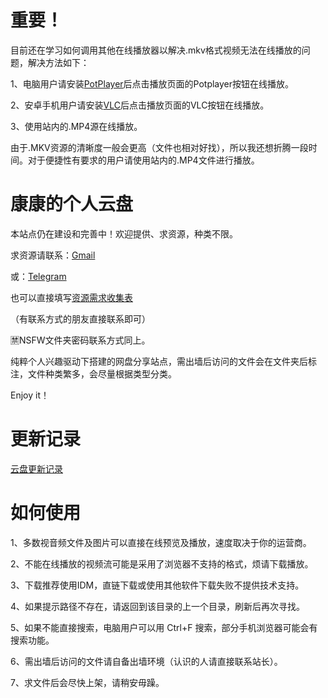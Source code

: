 # 重要！

目前还在学习如何调用其他在线播放器以解决.mkv格式视频无法在线播放的问题，解决方法如下：

1、电脑用户请安装[PotPlayer](https://drive.pinkman98.xyz/d/软件/影音播放/PotPlayerSetup64.exe)后点击播放页面的Potplayer按钮在线播放。

2、安卓手机用户请安装[VLC](https://drive.pinkman98.xyz/d/软件/安卓软件/VLC-Android-3.3.4-arm64-v8a.apk)后点击播放页面的VLC按钮在线播放。

3、使用站内的.MP4源在线播放。

由于.MKV资源的清晰度一般会更高（文件也相对好找），所以我还想折腾一段时间。对于便捷性有要求的用户请使用站内的.MP4文件进行播放。

# 康康的个人云盘


本站点仍在建设和完善中！欢迎提供、求资源，种类不限。

求资源请联系：[Gmail](mailto:ohpinkbrian@gmail.com)

或：[Telegram](https://t.me/Tricker95)

也可以直接填写[资源需求收集表](https://docs.qq.com/form/page/DWEhvcHpkTHlNVkdC#/fill )

（有联系方式的朋友直接联系即可）

🈲NSFW文件夹密码联系方式同上。

纯粹个人兴趣驱动下搭建的网盘分享站点，需出墙后访问的文件会在文件夹后标注，文件种类繁多，会尽量根据类型分类。

Enjoy it！

# 更新记录

[云盘更新记录](https://whip-lentil-c9b.notion.site/3d58f6009e574f699b7d026efca5c9a3)

# 如何使用

1、多数视音频文件及图片可以直接在线预览及播放，速度取决于你的运营商。

2、不能在线播放的视频流可能是采用了浏览器不支持的格式，烦请下载播放。

3、下载推荐使用IDM，直链下载或使用其他软件下载失败不提供技术支持。

4、如果提示路径不存在，请返回到该目录的上一个目录，刷新后再次寻找。

5、如果不能直接搜索，电脑用户可以用 Ctrl+F 搜索，部分手机浏览器可能会有搜索功能。

6、需出墙后访问的文件请自备出墙环境（认识的人请直接联系站长）。

7、求文件后会尽快上架，请稍安毋躁。


